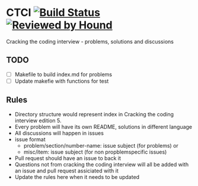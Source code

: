 # CTCI [![Build Status](https://travis-ci.com/sarathsp06/ctci.svg?branch=master)](https://travis-ci.com/sarathsp06/ctci) [![Reviewed by Hound](https://img.shields.io/badge/Reviewed_by-Hound-8E64B0.svg)](https://houndci.com)

Cracking the coding interview - problems, solutions and discussions


## TODO
- [ ] Makefile to build index.md for problems
- [ ] Update makefie with functions for test 

## Rules
* Directory structure would represent index in Cracking the coding interview edition 5. 
* Every problem  will have its own README, solutions in different language
* All discussions will happen in issues
* issue format 
  - problem/section/number-name:  issue subject (for problems) or  
  - misc/item: issue subject (for non propblemspecific issues)
* Pull request should have an issue to back it
* Questions not from cracking the coding interview will all be added with an issue and pull request assiciated with it
* Update the rules here when it needs to be updated 
